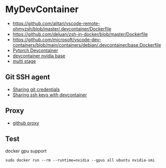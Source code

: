 # MyDevContainer

- <https://github.com/alitari/vscode-remote-ohmyzsh/blob/master/.devcontainer/Dockerfile>
- <https://github.com/deluan/zsh-in-docker/blob/master/Dockerfile>
- <https://github.com/microsoft/vscode-dev-containers/blob/main/containers/debian/.devcontainer/base.Dockerfile>
- [Pytorch Devcontainer](https://github.com/pytorch/pytorch/blob/main/.devcontainer/Dockerfile)
- [devcontainer nvidia base](https://github.com/psaboia/devcontainer-nvidia-base)
- [multi stage](https://github.com/docker/buildx/issues/805)

## Git SSH agent

- [Sharing git credentials](https://code.visualstudio.com/remote/advancedcontainers/sharing-git-credentials)
- [Sharing ssh keys with devcontainer](https://dmsenter89.github.io/post/23-04-sharing-ssh-keys-with-devcontainer/)

## Proxy

- [github proxy](https://ghgo.xyz/)

## Test

docker gpu support

```shell
sudo docker run --rm --runtime=nvidia --gpus all ubuntu nvidia-smi
```